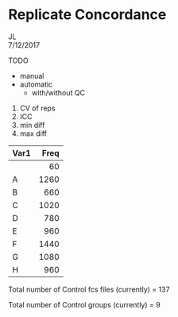 # Replicate Concordance
JL  
7/12/2017  

TODO 

- manual
- automatic
  - with/without QC
  
1. CV of reps
2. ICC
3. min diff
4. max diff
  





|Var1 | Freq|
|:----|----:|
|     |   60|
|A    | 1260|
|B    |  660|
|C    | 1020|
|D    |  780|
|E    |  960|
|F    | 1440|
|G    | 1080|
|H    |  960|



Total number of Control fcs files (currently) = 137

Total number of Control groups (currently) = 9


